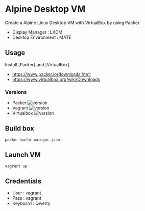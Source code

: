 # Alpine Desktop VM

Create a Alpine Linux Desktop VM with VirtualBox by using Packer.

- Display Manager : LXDM
- Desktop Environment : MATE

## Usage

Install [Packer] and [VirtualBox].

* https://www.packer.io/downloads.html
* https://www.virtualbox.org/wiki/Downloads

### Versions
- Packer ![version](https://img.shields.io/badge/version-1.5.4-blue)
- Vagrant ![version](https://img.shields.io/badge/version-2.2.7-blue)
- Virtualbox ![version](https://img.shields.io/badge/version-5.2.34-blue)

## Build box
```packer build mategui.json```

## Launch VM
```vagrant up```

## Credentials
- User : vagrant
- Pass : vagrant
- Keyboard : Qwerty
